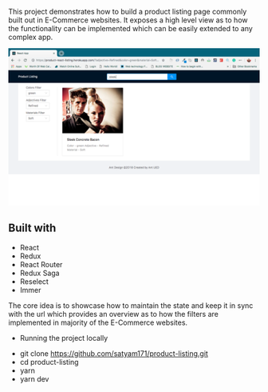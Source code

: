 This project demonstrates how to build a product listing page commonly built out in E-Commerce websites. It exposes a high level view as to how the functionality can be implemented which can be easily extended to any complex app.

![alt text](https://raw.githubusercontent.com/satyam171/product-listing/master/public/screenshot.png)

## Built with
* React
* Redux
* React Router
* Redux Saga
* Reselect
* Immer

The core idea is to showcase how to maintain the state and keep it in sync with the url which provides an overview as to how the filters are implemented in majority of the E-Commerce websites.

- Running the project locally 

* git clone https://github.com/satyam171/product-listing.git
* cd product-listing
* yarn 
* yarn dev


